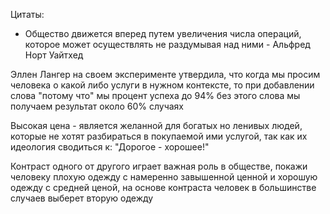 Цитаты: 
- Общество движется вперед путем увеличения числа операций, которое может осуществлять не раздумывая над ними - Альфред Норт Уайтхед 

Эллен Лангер на своем эксперименте утвердила, что когда мы просим человека о какой либо услуги в нужном контексте, то при добавлении слова "потому что" мы процент успеха до 94% без этого слова мы получаем результат около 60% случаях   

Высокая цена - является желанной для богатых но ленивых людей, которые не хотят разбираться в покупаемой ими услугой, так как их идеология сводиться к: "Дорогое - хорошее!"

Контраст одного от другого играет важная роль в обществе, покажи человеку плохую одежду с намеренно завышенной ценной и хорошую одежду с средней ценой, на основе контраста человек в большинстве случаев выберет вторую одежду 

